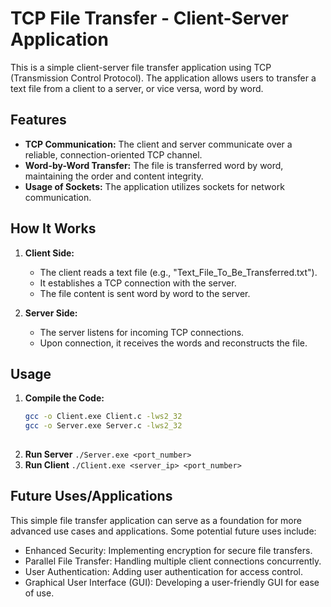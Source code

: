 # TCP File Transfer - Client-Server Application

This is a simple client-server file transfer application using TCP (Transmission Control Protocol). The application allows users to transfer a text file from a client to a server, or vice versa, word by word.

## Features

- **TCP Communication:** The client and server communicate over a reliable, connection-oriented TCP channel.
- **Word-by-Word Transfer:** The file is transferred word by word, maintaining the order and content integrity.
- **Usage of Sockets:** The application utilizes sockets for network communication.

## How It Works

1. **Client Side:**
   - The client reads a text file (e.g., "Text_File_To_Be_Transferred.txt").
   - It establishes a TCP connection with the server.
   - The file content is sent word by word to the server.

2. **Server Side:**
   - The server listens for incoming TCP connections.
   - Upon connection, it receives the words and reconstructs the file.

## Usage

1. **Compile the Code:**
   ```bash
   gcc -o Client.exe Client.c -lws2_32
   gcc -o Server.exe Server.c -lws2_32
  
2. **Run Server**
  `./Server.exe <port_number>`
3. **Run Client**
  `./Client.exe <server_ip> <port_number>`


## Future Uses/Applications
This simple file transfer application can serve as a foundation for more advanced use cases and applications. Some potential future uses include:

- Enhanced Security: Implementing encryption for secure file transfers.
- Parallel File Transfer: Handling multiple client connections concurrently.
- User Authentication: Adding user authentication for access control.
- Graphical User Interface (GUI): Developing a user-friendly GUI for ease of use.
